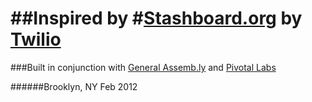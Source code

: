 ##Inspired by 
#[Stashboard.org](http://www.stashboard.org/) by [Twilio](http://www.twilio.com/)
=================
###Built in conjunction with [General Assemb.ly](http://wp.generalassemb.ly/) and [Pivotal Labs](http://pivotallabs.com/) 

######Brooklyn, NY Feb 2012